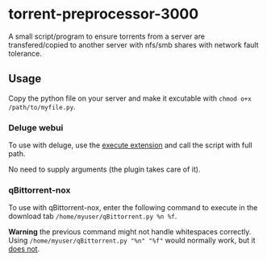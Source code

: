 torrent-preprocessor-3000
=========================

A small script/program to ensure torrents from a server are transfered/copied to another server with nfs/smb shares with network fault tolerance.

## Usage

Copy the python file on your server and make it excutable with `chmod o+x /path/to/myfile.py`.


### Deluge webui

To use with deluge, use the [execute extension](http://dev.deluge-torrent.org/wiki/Plugins/Execute) and call the script with full path.

No need to supply arguments (the plugin takes care of it).

### qBittorrent-nox

To use with qBittorrent-nox, enter the following command to execute in the download tab `/home/myuser/qBittorrent.py %n %f`.

**Warning** the previous command might not handle whitespaces correctly. Using `/home/myuser/qBittorrent.py "%n" "%f"` would normally work, but it [does not](https://github.com/qbittorrent/qBittorrent/issues/1395).
